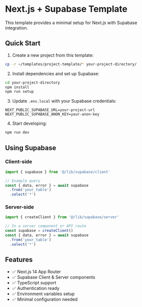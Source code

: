 # Next.js + Supabase Template

This template provides a minimal setup for Next.js with Supabase integration.

## Quick Start

1. Create a new project from this template:
```bash
cp -r ~/templates/project-template/* your-project-directory/
```

2. Install dependencies and set up Supabase:
```bash
cd your-project-directory
npm install
npm run setup
```

3. Update `.env.local` with your Supabase credentials:
```
NEXT_PUBLIC_SUPABASE_URL=your-project-url
NEXT_PUBLIC_SUPABASE_ANON_KEY=your-anon-key
```

4. Start developing:
```bash
npm run dev
```

## Using Supabase

### Client-side
```typescript
import { supabase } from '@/lib/supabase/client'

// Example query
const { data, error } = await supabase
  .from('your_table')
  .select('*')
```

### Server-side
```typescript
import { createClient } from '@/lib/supabase/server'

// In a server component or API route
const supabase = createClient()
const { data, error } = await supabase
  .from('your_table')
  .select('*')
```

## Features

- ✅ Next.js 14 App Router
- ✅ Supabase Client & Server components
- ✅ TypeScript support
- ✅ Authentication ready
- ✅ Environment variables setup
- ✅ Minimal configuration needed

